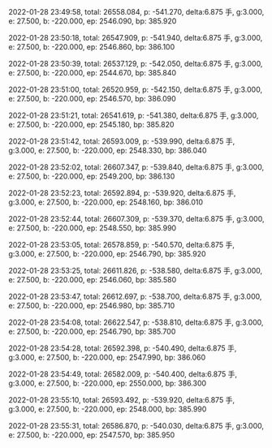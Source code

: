 2022-01-28 23:49:58, total: 26558.084, p: -541.270, delta:6.875 手, g:3.000, e: 27.500, b: -220.000, ep: 2546.090, bp: 385.920

2022-01-28 23:50:18, total: 26547.909, p: -541.940, delta:6.875 手, g:3.000, e: 27.500, b: -220.000, ep: 2546.860, bp: 386.100

2022-01-28 23:50:39, total: 26537.129, p: -542.050, delta:6.875 手, g:3.000, e: 27.500, b: -220.000, ep: 2544.670, bp: 385.840

2022-01-28 23:51:00, total: 26520.959, p: -542.150, delta:6.875 手, g:3.000, e: 27.500, b: -220.000, ep: 2546.570, bp: 386.090

2022-01-28 23:51:21, total: 26541.619, p: -541.380, delta:6.875 手, g:3.000, e: 27.500, b: -220.000, ep: 2545.180, bp: 385.820

2022-01-28 23:51:42, total: 26593.009, p: -539.990, delta:6.875 手, g:3.000, e: 27.500, b: -220.000, ep: 2548.330, bp: 386.040

2022-01-28 23:52:02, total: 26607.347, p: -539.840, delta:6.875 手, g:3.000, e: 27.500, b: -220.000, ep: 2549.200, bp: 386.130

2022-01-28 23:52:23, total: 26592.894, p: -539.920, delta:6.875 手, g:3.000, e: 27.500, b: -220.000, ep: 2548.160, bp: 386.010

2022-01-28 23:52:44, total: 26607.309, p: -539.370, delta:6.875 手, g:3.000, e: 27.500, b: -220.000, ep: 2548.550, bp: 385.990

2022-01-28 23:53:05, total: 26578.859, p: -540.570, delta:6.875 手, g:3.000, e: 27.500, b: -220.000, ep: 2546.790, bp: 385.920

2022-01-28 23:53:25, total: 26611.826, p: -538.580, delta:6.875 手, g:3.000, e: 27.500, b: -220.000, ep: 2546.060, bp: 385.580

2022-01-28 23:53:47, total: 26612.697, p: -538.700, delta:6.875 手, g:3.000, e: 27.500, b: -220.000, ep: 2546.980, bp: 385.710

2022-01-28 23:54:08, total: 26622.547, p: -538.810, delta:6.875 手, g:3.000, e: 27.500, b: -220.000, ep: 2546.790, bp: 385.700

2022-01-28 23:54:28, total: 26592.398, p: -540.490, delta:6.875 手, g:3.000, e: 27.500, b: -220.000, ep: 2547.990, bp: 386.060

2022-01-28 23:54:49, total: 26582.009, p: -540.400, delta:6.875 手, g:3.000, e: 27.500, b: -220.000, ep: 2550.000, bp: 386.300

2022-01-28 23:55:10, total: 26593.492, p: -539.920, delta:6.875 手, g:3.000, e: 27.500, b: -220.000, ep: 2548.000, bp: 385.990

2022-01-28 23:55:31, total: 26586.870, p: -540.030, delta:6.875 手, g:3.000, e: 27.500, b: -220.000, ep: 2547.570, bp: 385.950